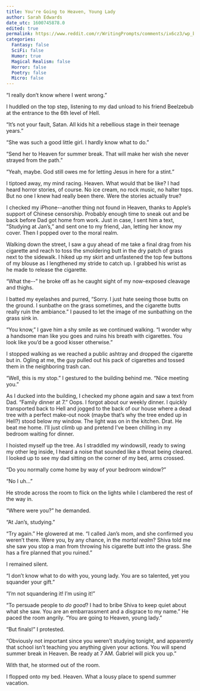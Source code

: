 ```yaml
---
title: You're Going to Heaven, Young Lady
author: Sarah Edwards
date_utc: 1600745878.0
edited: true
permalink: https://www.reddit.com/r/WritingPrompts/comments/ix6cz3/wp_being_the_devils_offspring_means_that_youre/
categories:
  Fantasy: false
  SciFi: false
  Humor: true
  Magical Realism: false
  Horror: false
  Poetry: false
  Micro: false
---
```

“I really don’t know where I went wrong.”

I huddled on the top step, listening to my dad unload to his friend Beelzebub at the entrance to the 6th level of Hell.

“It’s not your fault, Satan. All kids hit a rebellious stage in their teenage years.”

“She was such a good little girl. I hardly know what to do.”

“Send her to Heaven for summer break. That will make her wish she never strayed from the path.”

“Yeah, maybe. God still owes me for letting Jesus in here for a stint.”

I tiptoed away, my mind racing. Heaven. What would that be like? I had heard horror stories, of course. No ice cream, no rock music, no halter tops. But no one I knew had really been there. Were the stories actually true?

I checked my iPhone--another thing not found in Heaven, thanks to Apple’s support of Chinese censorship. Probably enough time to sneak out and be back before Dad got home from work. Just in case, I sent him a text, “Studying at Jan’s,” and sent one to my friend, Jan, letting her know my cover. Then I popped over to the moral realm.

Walking down the street, I saw a guy ahead of me take a final drag from his cigarette and reach to toss the smoldering butt in the dry patch of grass next to the sidewalk. I hiked up my skirt and unfastened the top few buttons of my blouse as I lengthened my stride to catch up. I grabbed his wrist as he made to release the cigarette.

“What the--” he broke off as he caught sight of my now-exposed cleavage and thighs.

I batted my eyelashes and purred, “Sorry. I just hate seeing those butts on the ground. I sunbathe on the grass sometimes, and the cigarette butts really ruin the ambiance.” I paused to let the image of me sunbathing on the grass sink in.

“You know,” I gave him a shy smile as we continued walking. “I wonder why a handsome man like you goes and ruins his breath with cigarettes. You look like you’d be a good kisser otherwise.”

I stopped walking as we reached a public ashtray and dropped the cigarette but in. Ogling at me, the guy pulled out his pack of cigarettes and tossed them in the neighboring trash can.

“Well, this is my stop.” I gestured to the building behind me. “Nice meeting you.”

As I ducked into the building, I checked my phone again and saw a text from Dad. “Family dinner at 7.” Oops. I forgot about our weekly dinner. I quickly transported back to Hell and jogged to the back of our house where a dead tree with a perfect make-out nook (maybe that’s why the tree ended up in Hell?) stood below my window. The light was on in the kitchen. Drat. He beat me home. I’ll just climb up and pretend I’ve been chilling in my bedroom waiting for dinner.

I hoisted myself up the tree. As I straddled my windowsill, ready to swing my other leg inside, I heard a noise that sounded like a throat being cleared. I looked up to see my dad sitting on the corner of my bed, arms crossed.

“Do you normally come home by way of your bedroom window?”

“No I uh…”

He strode across the room to flick on the lights while I clambered the rest of the way in.

“Where were you?” he demanded.

“At Jan’s, studying.”

“Try again.” He glowered at me. “I called Jan’s mom, and she confirmed you weren’t there. Were you, by any chance, in the *mortal realm*? Shiva told me she saw you stop a man from throwing his cigarette butt into the grass. She has a fire planned that you ruined.”

I remained silent.

“I don’t know what to do with you, young lady. You are so talented, yet you squander your gift.”

“I’m not squandering it! I’m using it!”

“To persuade people to *do good*? I had to bribe Shiva to keep quiet about what she saw. You are an embarrassment and a disgrace to my name.” He paced the room angrily. “You are going to Heaven, young lady.”

“But finals!” I protested.

“Obviously not important since you weren’t studying tonight, and apparently that school isn’t teaching you anything given your actions. You will spend summer break in Heaven. Be ready at 7 AM. Gabriel will pick you up.”

With that, he stormed out of the room.

I flopped onto my bed. Heaven. What a lousy place to spend summer vacation.

